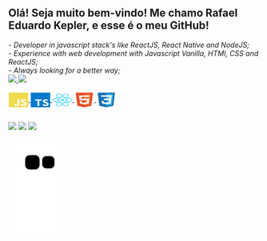 ## Olá! Seja muito bem-vindo! Me chamo Rafael Eduardo Kepler, e esse é o meu GitHub!
 <div>
 - <span style="font-size: 14px"><i>Developer in javascript stack's like ReactJS, React Native and NodeJS;</i></span><br>
 - <span style="font-size: 14px"><i>Experience with web development with Javascript Vanilla, HTMl, CSS and ReactJS;</i></span><br>
 - <span style="font-size: 14px"><i>Always looking for a better way;</i></span>
 <div>
 <div>
  <a href="https://github.com/RafaelEdKepler">
  <img height="180em" src="https://github-readme-stats.vercel.app/api?username=rafaeledkepler&show_icons=true&theme=dracula&include_all_commits=true&count_private=true"/>
  <img height="180em" src="https://github-readme-stats.vercel.app/api/top-langs/?username=rafaeledkepler&layout=compact&langs_count=7&theme=dracula"/>
</div>
<div style="display: inline_block"><br>
  <img align="center" alt="Js" height="30" width="40" src="https://raw.githubusercontent.com/devicons/devicon/master/icons/javascript/javascript-plain.svg">
  <img align="center" alt="Ts" height="30" width="40" src="https://raw.githubusercontent.com/devicons/devicon/master/icons/typescript/typescript-plain.svg">
  <img align="center" alt="React" height="30" width="40" src="https://raw.githubusercontent.com/devicons/devicon/master/icons/react/react-original.svg">
  <img align="center" alt="HTML" height="30" width="40" src="https://raw.githubusercontent.com/devicons/devicon/master/icons/html5/html5-original.svg">
  <img align="center" alt="CSS" height="30" width="40" src="https://raw.githubusercontent.com/devicons/devicon/master/icons/css3/css3-original.svg">

</div>

  ##

<div>
  <a href="https://www.instagram.com/kepleredrafael/" target="_blank"><img src="https://img.shields.io/badge/-Instagram-%23E4405F?style=for-the-badge&logo=instagram&logoColor=white" target="_blank"></a>
  <a href = "mailto:rafael.ed.kepler@gmail.com"><img src="https://img.shields.io/badge/-Gmail-%23333?style=for-the-badge&logo=gmail&logoColor=white" target="_blank"></a>
  <a href="https://www.linkedin.com/in/rafaeledkepler/" target="_blank"><img src="https://img.shields.io/badge/-LinkedIn-%230077B5?style=for-the-badge&logo=linkedin&logoColor=white" target="_blank"></a>

  ![Snake animation](https://github.com/rafaeledkepler/rafaeledkepler/blob/output/github-contribution-grid-snake.svg)

</div>
